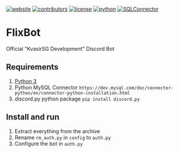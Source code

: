 [![website](https://img.shields.io/badge/Website-KvasigSG-lightgrey.svg)](http://kvasirsg.com/) 
[![contributors](https://img.shields.io/badge/contributors-6-blue.svg)](https://github.com/KvasirSGDevelopment/FlixBot/graphs/contributors) 
[![license](https://img.shields.io/github/license/mashape/apistatus.svg)](https://github.com/KvasirSGDevelopment/FlixBot/blob/master/LICENSE.md) 
[![python](https://img.shields.io/badge/Python-5.3.2-blue.svg)](https://www.python.org/)
[![SQLConnector](https://img.shields.io/badge/MySQL%20--%20Connector-2.1.4-blue.svg)](https://dev.mysql.com/doc/connector-python/en/connector-python-installation.html)
<br>
# FlixBot
Official "KvasirSG Development" Discord Bot

## Requirements

1. [Python 3](https://www.python.org/) 
2. Python MySQL Connector `https://dev.mysql.com/doc/connector-python/en/connector-python-installation.html`
2. discord.py python package `pip install discord.py`

## Install and run

1. Extract everything from the archive
2. Rename `rm_auth.py` in `config` to `auth.py`
3. Configure the bot in `auth.py`
